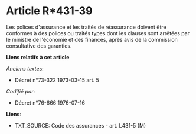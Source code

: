 # Article R*431-39

Les polices d'assurance et les traités de réassurance doivent être conformes à des polices ou traités types dont les clauses
sont arrêtées par le ministre de l'économie et des finances, après avis de la commission consultative des garanties.

**Liens relatifs à cet article**

_Anciens textes_:

  - Décret n°73-322 1973-03-15 art. 5

_Codifié par_:

  - Décret n°76-666 1976-07-16

**Liens**:

  - TXT_SOURCE: Code des assurances - art. L431-5 (M)
